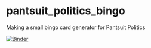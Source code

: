 # pantsuit_politics_bingo
Making a small bingo card generator for Pantsuit Politics

[![Binder](https://mybinder.org/badge_logo.svg)](https://mybinder.org/v2/gh/anzelpwj/pantsuit_politics_bingo/master?filepath=card_maker.ipynb)
